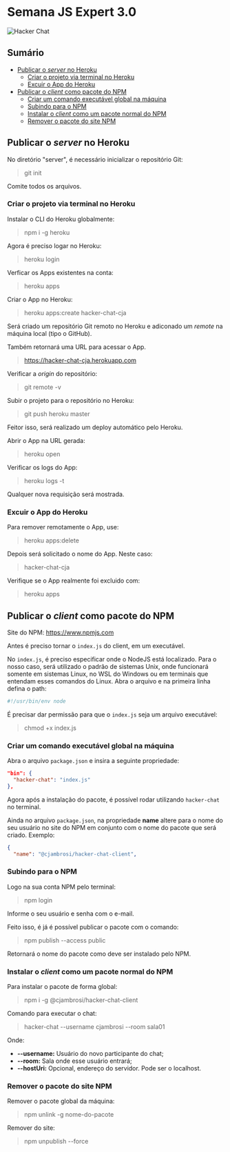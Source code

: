 # Semana JS Expert 3.0 <!-- omit in toc -->

![Hacker Chat](https://user-images.githubusercontent.com/9125404/112738726-5ade5380-8f44-11eb-8832-dfed864e6adf.png)

## Sumário <!-- omit in toc -->

- [Publicar o *server* no Heroku](#publicar-o-server-no-heroku)
  - [Criar o projeto via terminal no Heroku](#criar-o-projeto-via-terminal-no-heroku)
  - [Excuir o App do Heroku](#excuir-o-app-do-heroku)
- [Publicar o *client* como pacote do NPM](#publicar-o-client-como-pacote-do-npm)
  - [Criar um comando executável global na máquina](#criar-um-comando-executável-global-na-máquina)
  - [Subindo para o NPM](#subindo-para-o-npm)
  - [Instalar o *client* como um pacote normal do NPM](#instalar-o-client-como-um-pacote-normal-do-npm)
  - [Remover o pacote do site NPM](#remover-o-pacote-do-site-npm)

## Publicar o *server* no Heroku

No diretório "server", é necessário inicializar o repositório Git:

> git init

Comite todos os arquivos.

### Criar o projeto via terminal no Heroku

Instalar o CLI do Heroku globalmente:

> npm i -g heroku

Agora é preciso logar no Heroku:

> heroku login

Verficar os Apps existentes na conta:

> heroku apps

Criar o App no Heroku:

> heroku apps:create hacker-chat-cja

Será criado um repositório Git remoto no Heroku e adiconado um *remote* na máquina local (tipo o GitHub).

Também retornará uma URL para acessar o App.

> <https://hacker-chat-cja.herokuapp.com>

Verificar a *origin* do repositório:

> git remote -v

Subir o projeto para o repositório no Heroku:

> git push heroku master

Feitor isso, será realizado um deploy automático pelo Heroku.

Abrir o App na URL gerada:

> heroku open

Verificar os logs do App:

> heroku logs -t

Qualquer nova requisição será mostrada.

### Excuir o App do Heroku

Para remover remotamente o App, use:

> heroku apps:delete

Depois será solicitado o nome do App. Neste caso:

> hacker-chat-cja

Verifique se o App realmente foi excluido com:

> heroku apps

## Publicar o *client* como pacote do NPM

Site do NPM: <https://www.npmjs.com>

Antes é preciso tornar o `index.js` do client, em um executável.

No `index.js`, é preciso especificar onde o NodeJS está localizado. Para o nosso caso, será utilizado o padrão de sistemas Unix, onde funcionará somente em sistemas Linux, no WSL do Windows ou em terminais que entendam esses comandos do Linux. Abra o arquivo e na primeira linha defina o path:

```javascript
#!/usr/bin/env node
```

É precisar dar permissão para que o `index.js` seja um arquivo executável:

> chmod +x index.js

### Criar um comando executável global na máquina

Abra o arquivo `package.json` e insira a seguinte propriedade:

```json
"bin": {
  "hacker-chat": "index.js"
},
```

Agora após a instalação do pacote, é possível rodar utilizando `hacker-chat` no terminal.

Ainda no arquivo `package.json`, na propriedade **name** altere para o nome do seu usuário no site do NPM em conjunto com o nome do pacote que será criado. Exemplo:

```json
{
  "name": "@cjambrosi/hacker-chat-client",
```

### Subindo para o NPM

Logo na sua conta NPM pelo terminal:

> npm login

Informe o seu usuário e senha com o e-mail.

Feito isso, é já é possível publicar o pacote com o comando:

> npm publish --access public

Retornará o nome do pacote como deve ser instalado pelo NPM.

### Instalar o *client* como um pacote normal do NPM

Para instalar o pacote de forma global:

> npm i -g @cjambrosi/hacker-chat-client

Comando para executar o chat:

> hacker-chat --username cjambrosi --room sala01

Onde:

- **--username:** Usuário do novo participante do chat;
- **--room:** Sala onde esse usuário entrará;
- **--hostUri:** Opcional, endereço do servidor. Pode ser o localhost.

### Remover o pacote do site NPM

Remover o pacote global da máquina:

> npm unlink -g nome-do-pacote

Remover do site:

> npm unpublish --force
